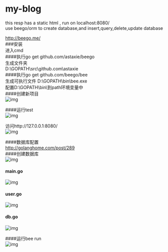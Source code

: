 # my-blog<br>
this resp has a static html , run on localhost:8080/<br>
use beego/orm to create database,and insert,query,delete,update database<br>

http://beego.me/<br>
###安装<br>
进入cmd<br>
####执行go get github.com/astaxie/beego<br>
生成文件夹<br>
D:\GOPATH\src\github.com\astaxie<br>
####执行go get github.com/beego/bee<br>
生成可执行文件 D:\GOPATH\bin\bee.exe<br>
配置D:\GOPATH\bin\到path环境变量中<br>
####创建新项目<br>
![img](https://github.com/willkernel/my-blog/blob/master/pngs/newproj.png)<br>

####运行test<br>
![img](https://github.com/willkernel/my-blog/blob/master/pngs/runtestapp.png)<br>

访问http://127.0.0.1:8080/<br>
![img](https://github.com/willkernel/my-blog/blob/master/pngs/profilehtml.png)<br>

####数据库配置<br>
http://golanghome.com/post/289<br>
####创建数据库<br>
![img](https://github.com/willkernel/my-blog/blob/master/pngs/createdatabase.png)<br>
#### main.go<br>
![img](https://github.com/willkernel/my-blog/blob/master/pngs/maingo.png)<br>
#### user.go<br>
![img](https://github.com/willkernel/my-blog/blob/master/pngs/usergo.png)<br>
#### db.go<br>
![img](https://github.com/willkernel/my-blog/blob/master/pngs/db.png)<br>

####运行bee run<br>
![img](https://github.com/willkernel/my-blog/blob/master/pngs/beerun.png)<br>


